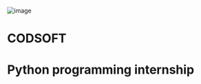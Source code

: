 ![image](https://github.com/SriranjaniSasikumar/CODSOFT/assets/126678293/3c37c647-e97f-489a-89ae-4c2afa31c90d)

# CODSOFT
# Python programming internship
